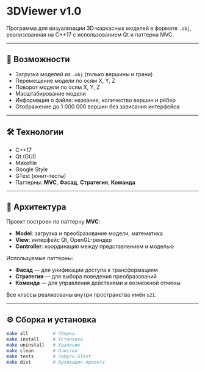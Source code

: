 # 3DViewer v1.0

Программа для визуализации 3D-каркасных моделей в формате `.obj`, реализованная на C++17 с использованием Qt и паттерна MVC.

---

## 🚀 Возможности

- Загрузка моделей из `.obj` (только вершины и грани)
- Перемещение модели по осям X, Y, Z
- Поворот модели по осям X, Y, Z
- Масштабирование модели
- Информация о файле: название, количество вершин и рёбер
- Отображение до 1 000 000 вершин без зависания интерфейса

---

## 🛠️ Технологии

- C++17
- Qt (GUI)
- Makefile
- Google Style
- GTest (юнит-тесты)
- Паттерны: **MVC**, **Фасад**, **Стратегия**, **Команда**

---

## 🧠 Архитектура

Проект построен по паттерну **MVC**:
- **Model**: загрузка и преобразование модели, математика
- **View**: интерфейс Qt, OpenGL-рендер
- **Controller**: координация между представлением и моделью

Используемые паттерны:
- **Фасад** — для унификации доступа к трансформациям
- **Стратегия** — для выбора поведения преобразований
- **Команда** — для управления действиями и возможной отмены

Все классы реализованы внутри пространства имён `s21`.

---

## ⚙️ Сборка и установка

```bash
make all         # Сборка
make install     # Установка
make uninstall   # Удаление
make clean       # Очистка
make tests       # Запуск GTest
make dist        # Архивация проекта
